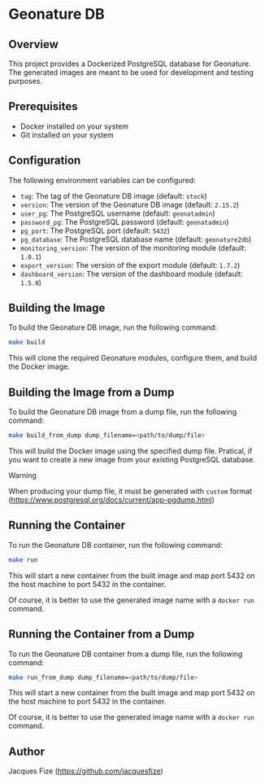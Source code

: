 # Geonature DB

## Overview

This project provides a Dockerized PostgreSQL database for Geonature. The generated images are meant to be used for development and testing purposes.

## Prerequisites

- Docker installed on your system
- Git installed on your system

## Configuration

The following environment variables can be configured:

- `tag`: The tag of the Geonature DB image (default: `stock`)
- `version`: The version of the Geonature DB image (default: `2.15.2`)
- `user_pg`: The PostgreSQL username (default: `geonatadmin`)
- `password_pg`: The PostgreSQL password (default: `geonatadmin`)
- `pg_port`: The PostgreSQL port (default: `5432`)
- `pg_database`: The PostgreSQL database name (default: `geonature2db`)
- `monitoring_version`: The version of the monitoring module (default: `1.0.1`)
- `export_version`: The version of the export module (default: `1.7.2`)
- `dashboard_version`: The version of the dashboard module (default: `1.5.0`)

## Building the Image

To build the Geonature DB image, run the following command:

```bash
make build
```

This will clone the required Geonature modules, configure them, and build the Docker image.

## Building the Image from a Dump

To build the Geonature DB image from a dump file, run the following command:

```bash
make build_from_dump dump_filename=<path/to/dump/file>
```

This will build the Docker image using the specified dump file. Pratical, if you want to create a new image from your existing PostgreSQL database.

> [!WARNING]  
> When producing your dump file, it must be generated with `custom` format (https://www.postgresql.org/docs/current/app-pgdump.html)

## Running the Container

To run the Geonature DB container, run the following command:

```bash
make run
```

This will start a new container from the built image and map port 5432 on the host machine to port 5432 in the container.

Of course, it is better to use the generated image name with a `docker run` command.

## Running the Container from a Dump

To run the Geonature DB container from a dump file, run the following command:

```bash
make run_from_dump dump_filename=<path/to/dump/file>
```

This will start a new container from the built image and map port 5432 on the host machine to port 5432 in the container.

Of course, it is better to use the generated image name with a `docker run` command.

## Author

Jacques Fize (https://github.com/jacquesfize)
